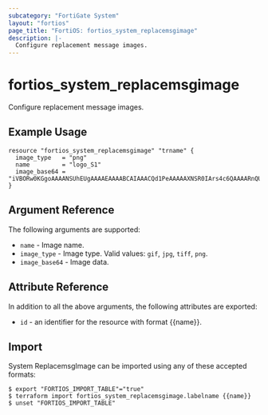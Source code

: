 ```yaml
---
subcategory: "FortiGate System"
layout: "fortios"
page_title: "FortiOS: fortios_system_replacemsgimage"
description: |-
  Configure replacement message images.
---
```


# fortios_system_replacemsgimage
Configure replacement message images.

## Example Usage

```hcl
resource "fortios_system_replacemsgimage" "trname" {
  image_type   = "png"
  name         = "logo_S1"
  image_base64 = "iVBORw0KGgoAAAANSUhEUgAAAAEAAAABCAIAAACQd1PeAAAAAXNSR0IArs4c6QAAAARnQU1BAACxjwv8YQUAAAAJcEhZcwAAEWAAABFgAVshLGQAAAAMSURBVBhXY/j//z8ABf4C/qc1gYQAAAAASUVORK5CYII="
}
```

## Argument Reference

The following arguments are supported:

* `name` - Image name.
* `image_type` - Image type. Valid values: `gif`, `jpg`, `tiff`, `png`.
* `image_base64` - Image data.


## Attribute Reference

In addition to all the above arguments, the following attributes are exported:
* `id` - an identifier for the resource with format {{name}}.

## Import

System ReplacemsgImage can be imported using any of these accepted formats:
```
$ export "FORTIOS_IMPORT_TABLE"="true"
$ terraform import fortios_system_replacemsgimage.labelname {{name}}
$ unset "FORTIOS_IMPORT_TABLE"
```

